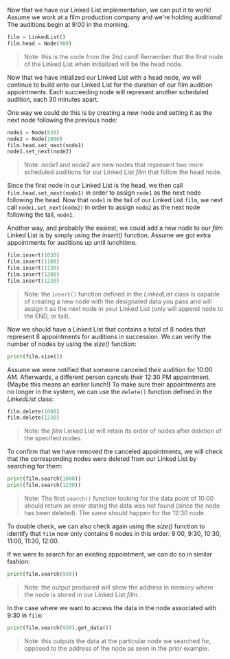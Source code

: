 <!--title={Linked Lists Example: Movie Times}-->

<!--badges={Algorithms:20}-->

<!--concepts={The Linked List, The Node,Inserting Into a Linked List, Deleting from a Linked List, Size of a Linked List,Search for an element in a Linked List}-->

Now that we have our Linked List implementation, we can put it to work! Assume we work at a film production company and we're holding auditions! The auditions begin at 9:00 in the morning.

```python
film = LinkedList()
film.head = Node(900)
```

>  Note: this is the code from the 2nd card! Remember that the first node of the Linked List when initialized will be the head node.

Now that we have intialized our Linked List with a head node, we will continue to build onto our Linked List for the duration of our film audition appointments. 
Each succeeding node will represent another scheduled audition, each 30 minutes apart.

One way we could do this is by creating a new node and setting it as the next node following the previous node:

```python
node1 = Node(930)
node2 = Node(1000)
film.head.set_next(node1)
node1.set_next(node2)
```

> Note: *node1* and *node2* are new nodes that represent two more scheduled auditions for our Linked List *film* that follow the head node. 

Since the first node in our Linked List is the head, we then call `film.head.set_next(node1)` in order to assign `node1` as the next node following the head. 
 Now that `node1` is the tail of our Linked List `film`, we next call `node1.set_next(node2)` in order to assign `node2` as the next node following the tail, `node1`.

Another way, and probably the easiest, we could add a new node to our *film* Linked List is by simply using the *insert()* function. Assume we got extra appointments for auditions up until lunchtime.

```python 
film.insert(1030)
film.insert(1100)
film.insert(1130)
film.insert(1200)
film.insert(1230)
```

> Note: the `insert()` function defined in the *LinkedList* class is capable of creating a new node with the designated data you pass and will assign it as the next node in your Linked List (only will append node to the END, or tail). 

Now we should have a Linked List that contains a total of 8 nodes that represent 8 appointments for auditions in succession. We can verify the number of nodes by using the *size()* function:

```python
print(film.size())
```

Assume we were notified that someone canceled their audition for 10:00 AM. Afterwards, a different person cancels their 12:30 PM appointment. (Maybe this means an earlier lunch!) To make sure their appointments are no longer in the system, we can use the `delete()` function defined in the *LinkedList* class:

```python
film.delete(1000)
film.delete(1230)
```

> Note: the *film* Linked List will retain its order of nodes after deletion of the specified nodes.

To confirm that we have removed the canceled appointments, we will check that the corresponding nodes were deleted from our Linked List by searching for them:

```python
print(film.search(1000))
print(film.search(1230))
```

> Note: The first `search()` function looking for the data point of 10:00 should return an error stating the data was not found (since the node has been deleted). The same should happen for the 12:30 node.

To double check, we can also check again using the *size()* function to identify that `film` now only contains 6 nodes in this order: 9:00, 9:30, 10:30, 11:00, 11:30, 12:00.

If we were to search for an existing appointment, we can do so in similar fashion:

```python
print(film.search(930))
```

> Note: the output produced will show the address in memory where the node is stored in our Linked List *film*.

In the case where we want to access the data in the node associated with 9:30 in `film`:

```python
print(film.search(930).get_data())
```
> Note: this outputs the data at the particular node we searched for, opposed to the address of the node as seen in the prior example.







